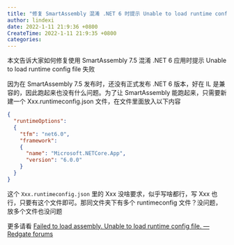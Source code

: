 ```yaml
---
title: "修复 SmartAssembly 混淆 .NET 6 时提示 Unable to load runtime config file 失败"
author: lindexi
date: 2022-1-11 21:9:36 +0800
CreateTime: 2022-1-11 21:9:35 +0800
categories: 
---
```


本文告诉大家如何修复使用 SmartAssembly 7.5 混淆 .NET 6 应用时提示 Unable to load runtime config file 失败

<!--more-->


<!-- 发布 -->

因为在 SmartAssembly 7.5 发布时，还没有正式发布 .NET 6 版本，好在 IL 是兼容的，因此跑起来也没有什么问题。为了让 SmartAssembly 能跑起来，只需要新建一个 Xxx.runtimeconfig.json 文件，在文件里面放入以下内容

```json
{
  "runtimeOptions": 
  {
    "tfm": "net6.0",
    "framework": 
    {
      "name": "Microsoft.NETCore.App",
      "version": "6.0.0"
    }
  }
}
```

这个 `Xxx.runtimeconfig.json` 里的 Xxx 没啥要求，似乎写啥都行，写 Xxx 也行，只要有这个文件即可。那同文件夹下有多个 runtimeconfig 文件？没问题，放多个文件也没问题

更多请看 [Failed to load assembly. Unable to load runtime config file. — Redgate forums](https://forum.red-gate.com/discussion/88584/failed-to-load-assembly-unable-to-load-runtime-config-file )

